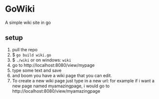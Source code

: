 # GoWiki
A simple wiki site in go

## setup
1. pull the repo
3. $ `go build wiki.go`
4. $ `./wiki` or on windows: `wiki`
5. go to http://localhost:8080/view/mypage
6. type some text and save
7. and boom you have a wiki page that you can edit.
8. To create a new wiki page just type in a new url: for example if i want a new page named myamazingpage, i would go to http://localhost:8080/view/myamazingpage
